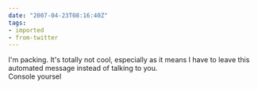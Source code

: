 ```yaml
---
date: "2007-04-23T08:16:40Z"
tags:
- imported
- from-twitter
---
```

I'm packing. It's totally not cool, especially as it means I have to leave this automated message instead of talking to you.\
Console yoursel
